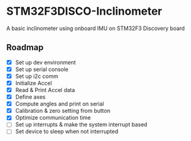 # STM32F3DISCO-Inclinometer
A basic inclinometer using onboard IMU on STM32F3 Discovery board

## Roadmap
- [x] Set up dev environment
- [x] Set up serial console
- [x] Set up i2c comm
- [x] Initialize Accel
- [x] Read & Print Accel data
- [x] Define axes
- [x] Compute angles and print on serial
- [x] Calibration & zero setting from button
- [x] Optimize communication time
- [ ] Set up interrupts & make the system interrupt based
- [ ] Set device to sleep when not interrupted
